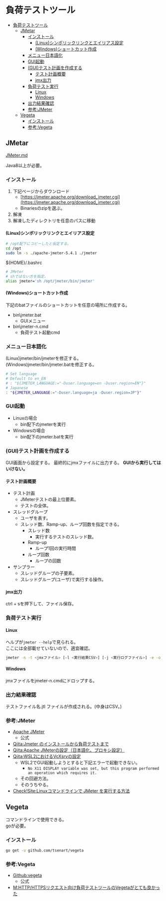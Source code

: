 # 負荷テストツール

- [負荷テストツール](#負荷テストツール)
  - [JMetar](#jmetar)
    - [インストール](#インストール)
      - [(Linux)シンボリックリンクとエイリアス設定](#linuxシンボリックリンクとエイリアス設定)
      - [(Windows)ショートカット作成](#windowsショートカット作成)
    - [メニュー日本語化](#メニュー日本語化)
    - [GUI起動](#gui起動)
    - [(GUI)テスト計画を作成する](#guiテスト計画を作成する)
      - [テスト計画概要](#テスト計画概要)
      - [jmx出力](#jmx出力)
    - [負荷テスト実行](#負荷テスト実行)
      - [Linux](#linux)
      - [Windows](#windows)
    - [出力結果確認](#出力結果確認)
    - [参考:JMeter](#参考jmeter)
  - [Vegeta](#vegeta)
    - [インストール](#インストール-1)
    - [参考:Vegeta](#参考vegeta)

## JMetar

[JMeter.md](./JMeter/JMeter.md)

Java8以上が必要。  

### インストール

1. 下記ページからダウンロード
   - [https://jmeter.apache.org/download_jmeter.cgi](https://jmeter.apache.org/download_jmeter.cgi)
   - Binariesのzipを選ぶ。
2. 解凍
3. 解凍したディレクトリを任意のパスに移動

#### (Linux)シンボリックリンクとエイリアス設定

``` sh
# /opt配下にコピーしたと仮定する。
cd /opt
sudo ln -s ./apache-jmeter-5.4.1 ./jmeter
```

${HOME}/.bashrc

``` sh
# JMeter
# shではない方を指定。
alias jmeter='sh /opt/jmeter/bin/jmeter'
```

#### (Windows)ショートカット作成

下記のbatファイルのショートカットを任意の場所に作成する。
- bin\\jmeter.bat
  - GUIメニュー
- bin\\jmeter-n.cmd
  - 負荷テスト起動cmd

### メニュー日本語化

(Linux)jmeter/bin/jmeterを修正する。  
(Windows)jmeter/bin/jmeter.batを修正する。

``` sh
# Set language
# Default to en_EN
# : "${JMETER_LANGUAGE:="-Duser.language=en -Duser.region=EN"}"
# Japanese
: "${JMETER_LANGUAGE:="-Duser.language=ja -Duser.region=JP"}"
```

### GUI起動

- Linuxの場合
  - bin配下のjmeterを実行
- Windowsの場合
  - bin配下のjmeter.batを実行

### (GUI)テスト計画を作成する

GUI画面から設定する。
最終的にjmxファイルに出力する。
**GUIから実行してはいけない。**

#### テスト計画概要

- テスト計画
  - JMeterテストの最上位要素。
  - テストの全体。
- スレッドグループ
  - ユーザを表す。
  - スレッド数、Ramp-up、ループ回数を指定できる。
    - スレッド数
      - 実行するテストのスレッド数。
    - Ramp-up
      - ループ1回の実行時間
    - ループ回数
      - ループの回数
- サンプラー
  - スレッドグループの子要素。
  - スレッドグループ(ユーザ)で実行する操作。

#### jmx出力

ctrl + sを押下して、ファイル保存。

### 負荷テスト実行

#### Linux

ヘルプが```jmeter --help```で見られる。  
ここには全部載せていないので、適宜確認。

``` sh
jmeter -n -t <jmxファイル> [-l <実行結果CSV>] [-j <実行ログファイル>] -e -o [<アウトプットパス>]
```

#### Windows

jmxファイルをjmeter-n.cmdにドロップする。

### 出力結果確認

テストファイル名.jtl ファイルが作成される。(中身はCSV。)

### 参考:JMeter

- [Apache JMeter](https://jmeter.apache.org/)
  - 公式
- [Qiita:Jmeter のインストールから負荷テストまで](https://qiita.com/shotets/items/d553d7be0d407a9a9a53)
- [Qiita:Apache JMeterの設定（日本語化、プロキシ設定）](https://qiita.com/gtom7156/items/92aab9185c5b7d5feda9)
- [Qiita:WSL2におけるVcXsrvの設定](https://qiita.com/ryoi084/items/0dff11134592d0bb895c)
  - WSL2でGUI起動しようとすると下記エラーで起動できない。
    - ```No X11 DISPLAY variable was set, but this program performed an operation which requires it.```
  - その回避方法。
  - そのうちやる。
- [Check!Site:Linuxコマンドラインで JMeter を実行する方法](https://www.checksite.jp/jmeter-on-linux/)

## Vegeta

コマンドラインで使用できる。  
goが必要。

### インストール

``` sh
go get -u github.com/tsenart/vegeta
```

### 参考:Vegeta

- [Github:vegeta](https://github.com/tsenart/vegeta)
  - 公式
- [M:HTTP/HTTPSリクエスト向け負荷テストツールのVegetaがとても良かった](https://mmiyauchi.com/?p=1711)
